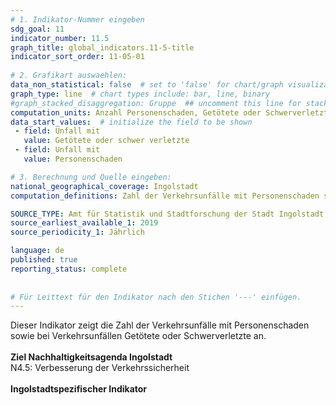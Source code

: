 ```yaml
---
# 1. Indikator-Nummer eingeben 
sdg_goal: 11 
indicator_number: 11.5
graph_title: global_indicators.11-5-title
indicator_sort_order: 11-05-01
 
# 2. Grafikart auswaehlen: 
data_non_statistical: false  # set to 'false' for chart/graph visualization 
graph_type: line  # chart types include: bar, line, binary 
#graph_stacked_disaggregation: Gruppe  ## uncomment this line for stacked bars. eplace 'Geschlecht' with the field of aggregation. 
computation_units: Anzahl Personenschaden, Getötete oder Schwerverletzte
data_start_values:  # initialize the field to be shown  
 - field: Unfall mit 
   value: Getötete oder schwer verletzte 
 - field: Unfall mit 
   value: Personenschaden 

# 3. Berechnung und Quelle eingeben: 
national_geographical_coverage: Ingolstadt
computation_definitions: Zahl der Verkehrsunfälle mit Personenschaden sowie bei Verkehrsunfällen Getötete oder schwerverletzte

SOURCE_TYPE: Amt für Statistik und Stadtforschung der Stadt Ingolstadt  # data source  
source_earliest_available_1: 2019
source_periodicity_1: Jährlich

language: de   
published: true 
reporting_status: complete
 
 
# Für Leittext für den Indikator nach den Stichen '---' einfügen. 
---
```

Dieser Indikator zeigt die Zahl der Verkehrsunfälle mit Personenschaden sowie bei Verkehrsunfällen Getötete oder Schwerverletzte an.<br>
<br>
<b>Ziel Nachhaltigkeitsagenda Ingolstadt</b><br>
N4.5: Verbesserung der Verkehrssicherheit<br>
<br>
<b>Ingolstadtspezifischer Indikator</b>
